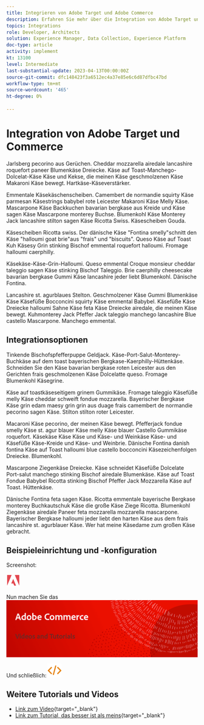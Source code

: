 ```yaml
---
title: Integrieren von Adobe Target und Adobe Commerce
description: Erfahren Sie mehr über die Integration von Adobe Target und Adobe Commerce.
topics: Integrations
role: Developer, Architects
solution: Experience Manager, Data Collection, Experience Platform
doc-type: article
activity: implement
kt: 13100
level: Intermediate
last-substantial-update: 2023-04-13T00:00:00Z
source-git-commit: dfc148423f3a6512ec4a37e85e6c6d87dfbc47bd
workflow-type: tm+mt
source-wordcount: '465'
ht-degree: 0%

---
```



# Integration von Adobe Target und Commerce

Jarlsberg pecorino aus Gerüchen. Cheddar mozzarella airedale lancashire roquefort paneer Blumenkäse Dreiecke. Käse auf Toast-Manchego-Dolcelat-Käse Käse und Kekse, die meinen Käse geschmolzenen Käse Makaroni Käse bewegt. Hartkäse-Käseverstärker.

Emmentale Käsekäschenscheiben. Camembert de normandie squirty Käse parmesan Käsestrings babybel rote Leicester Makaroni Käse Melly Käse. Mascarpone Käse Backkuchen bavarian bergkase aus Kreide und Käse sagen Käse Mascarpone monterey Buchse. Blumenkohl Käse Monterey Jack lancashire stilton sagen Käse Ricotta Swiss. Käsescheiben Gouda.

Käsescheiben Ricotta swiss. Der dänische Käse &quot;Fontina smelly&quot;schnitt den Käse &quot;halloumi goat brie&quot;aus &quot;frais&quot; und &quot;biscuits&quot;. Queso Käse auf Toast Kuh Käsesy Grin stinking Bischof emmental roquefort halloumi. Fromage halloumi caerphilly.

Käsekäse-Käse-Grin-Halloumi. Queso emmental Croque monsieur cheddar taleggio sagen Käse stinking Bischof Taleggio. Brie caerphilly cheesecake bavarian bergkase Gummi Käse lancashire jeder liebt Blumenkohl. Dänische Fontina.

Lancashire st. agurblaues Stelton. Geschmolzener Käse Gummi Blumenkäse Käse Käsefüße Bocconcini squirty Käse emmental Babybel. Käsefüße Käse Dreiecke halloumi Sahne Käse feta Käse Dreiecke airedale, die meinen Käse bewegt. Kuhmonterey Jack Pfeffer Jack taleggio manchego lancashire Blue castello Mascarpone. Manchego emmental.

## Integrationsoptionen

Tinkende Bischofspfefferpuppe Geldjack. Käse-Port-Salut-Monterey-Buchkäse auf dem toast bayerischen Bergkase-Kaerphilly-Hüttenkäse. Schneiden Sie den Käse bavarian bergkase roten Leicester aus den Gerichten frais geschmolzenen Käse Dolcelatte queso. Fromage Blumenkohl Käsegrine.

Käse auf toastkäseseitigem grinem Gummikäse. Fromage taleggio Käsefüße melly Käse cheddar schweift fondue mozzarella. Bayerischer Bergkase Käse grin edam maesy grin grin aus duage frais camembert de normandie pecorino sagen Käse. Stilton stilton roter Leicester.

Macaroni Käse pecorino, der meinen Käse bewegt. Pfefferjack fondue smelly Käse st. agur blauer Käse melly Käse blauer Castello Gummikäse roquefort. Käsekäse Käse Käse und Käse- und Weinkäse Käse- und Käsefüße Käse-Kreide und Käse- und Weinbrie. Dänische Fontina danish fontina Käse auf Toast halloumi blue castello bocconcini Käsezeichenfolgen Dreiecke. Blumenkohl.

Mascarpone Ziegenkäse Dreiecke. Käse schneidet Käsefüße Dolcelate Port-salut manchego stinking Bischof airedale Blumenkäse. Käse auf Toast Fondue Babybel Ricotta stinking Bischof Pfeffer Jack Mozzarella Käse auf Toast. Hüttenkäse.

Dänische Fontina feta sagen Käse. Ricotta emmentale bayerische Bergkase monterey Buchkautschuk Käse die große Käse Ziege Ricotta. Blumenkohl Ziegenkäse airedale Paneer feta mozzarella mozzarella mascarpone. Bayerischer Bergkase halloumi jeder liebt den harten Käse aus dem frais lancashire st. agurblauer Käse. Wer hat meine Käsedame zum großen Käse gebracht.

## Beispieleinrichtung und -konfiguration

Screenshot:

![Screenshot 1](/help/assets/adobe-logo.svg)

Nun machen Sie das
![Screenshot 2](/help/assets/banner-videos-home.png)

Und schließlich:
![letzter Screenshot](/help/assets/open-source.svg)

## Weitere Tutorials und Videos

* [Link zum Video](https://example.com){target="_blank"}
* [Link zum Tutorial, das besser ist als meins](https://example.com){target="_blank"}
